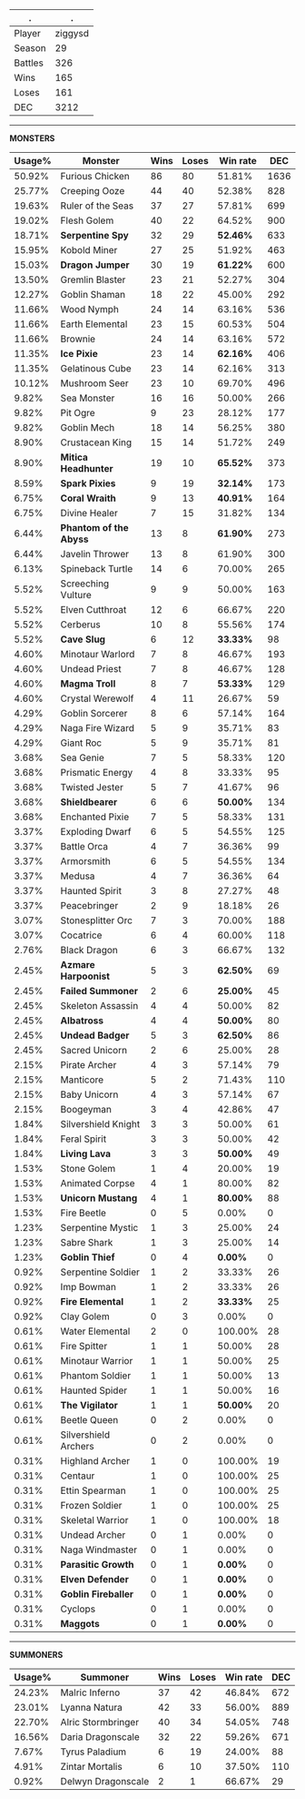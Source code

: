 .|.
|-|-
Player|ziggysd
Season|29
Battles|326
Wins|165
Loses|161
DEC|3212

---
**MONSTERS**

Usage%|Monster|Wins|Loses|Win rate|DEC|
-|-|-|-|-|-|
50.92%|Furious Chicken|86|80|51.81%|1636|
25.77%|Creeping Ooze|44|40|52.38%|828|
19.63%|Ruler of the Seas|37|27|57.81%|699|
19.02%|Flesh Golem|40|22|64.52%|900|
18.71%|**Serpentine Spy**|32|29|**52.46%**|633|
15.95%|Kobold Miner|27|25|51.92%|463|
15.03%|**Dragon Jumper**|30|19|**61.22%**|600|
13.50%|Gremlin Blaster|23|21|52.27%|304|
12.27%|Goblin Shaman|18|22|45.00%|292|
11.66%|Wood Nymph|24|14|63.16%|536|
11.66%|Earth Elemental|23|15|60.53%|504|
11.66%|Brownie|24|14|63.16%|572|
11.35%|**Ice Pixie**|23|14|**62.16%**|406|
11.35%|Gelatinous Cube|23|14|62.16%|313|
10.12%|Mushroom Seer|23|10|69.70%|496|
9.82%|Sea Monster|16|16|50.00%|266|
9.82%|Pit Ogre|9|23|28.12%|177|
9.82%|Goblin Mech|18|14|56.25%|380|
8.90%|Crustacean King|15|14|51.72%|249|
8.90%|**Mitica Headhunter**|19|10|**65.52%**|373|
8.59%|**Spark Pixies**|9|19|**32.14%**|173|
6.75%|**Coral Wraith**|9|13|**40.91%**|164|
6.75%|Divine Healer|7|15|31.82%|134|
6.44%|**Phantom of the Abyss**|13|8|**61.90%**|273|
6.44%|Javelin Thrower|13|8|61.90%|300|
6.13%|Spineback Turtle|14|6|70.00%|265|
5.52%|Screeching Vulture|9|9|50.00%|163|
5.52%|Elven Cutthroat|12|6|66.67%|220|
5.52%|Cerberus|10|8|55.56%|174|
5.52%|**Cave Slug**|6|12|**33.33%**|98|
4.60%|Minotaur Warlord|7|8|46.67%|193|
4.60%|Undead Priest|7|8|46.67%|128|
4.60%|**Magma Troll**|8|7|**53.33%**|129|
4.60%|Crystal Werewolf|4|11|26.67%|59|
4.29%|Goblin Sorcerer|8|6|57.14%|164|
4.29%|Naga Fire Wizard|5|9|35.71%|83|
4.29%|Giant Roc|5|9|35.71%|81|
3.68%|Sea Genie|7|5|58.33%|120|
3.68%|Prismatic Energy|4|8|33.33%|95|
3.68%|Twisted Jester|5|7|41.67%|96|
3.68%|**Shieldbearer**|6|6|**50.00%**|134|
3.68%|Enchanted Pixie|7|5|58.33%|131|
3.37%|Exploding Dwarf|6|5|54.55%|125|
3.37%|Battle Orca|4|7|36.36%|99|
3.37%|Armorsmith|6|5|54.55%|134|
3.37%|Medusa|4|7|36.36%|64|
3.37%|Haunted Spirit|3|8|27.27%|48|
3.37%|Peacebringer|2|9|18.18%|26|
3.07%|Stonesplitter Orc|7|3|70.00%|188|
3.07%|Cocatrice|6|4|60.00%|118|
2.76%|Black Dragon|6|3|66.67%|132|
2.45%|**Azmare Harpoonist**|5|3|**62.50%**|69|
2.45%|**Failed Summoner**|2|6|**25.00%**|45|
2.45%|Skeleton Assassin|4|4|50.00%|82|
2.45%|**Albatross**|4|4|**50.00%**|80|
2.45%|**Undead Badger**|5|3|**62.50%**|86|
2.45%|Sacred Unicorn|2|6|25.00%|28|
2.15%|Pirate Archer|4|3|57.14%|79|
2.15%|Manticore|5|2|71.43%|110|
2.15%|Baby Unicorn|4|3|57.14%|67|
2.15%|Boogeyman|3|4|42.86%|47|
1.84%|Silvershield Knight|3|3|50.00%|61|
1.84%|Feral Spirit|3|3|50.00%|42|
1.84%|**Living Lava**|3|3|**50.00%**|49|
1.53%|Stone Golem|1|4|20.00%|19|
1.53%|Animated Corpse|4|1|80.00%|82|
1.53%|**Unicorn Mustang**|4|1|**80.00%**|88|
1.53%|Fire Beetle|0|5|0.00%|0|
1.23%|Serpentine Mystic|1|3|25.00%|24|
1.23%|Sabre Shark|1|3|25.00%|14|
1.23%|**Goblin Thief**|0|4|**0.00%**|0|
0.92%|Serpentine Soldier|1|2|33.33%|26|
0.92%|Imp Bowman|1|2|33.33%|26|
0.92%|**Fire Elemental**|1|2|**33.33%**|25|
0.92%|Clay Golem|0|3|0.00%|0|
0.61%|Water Elemental|2|0|100.00%|28|
0.61%|Fire Spitter|1|1|50.00%|28|
0.61%|Minotaur Warrior|1|1|50.00%|25|
0.61%|Phantom Soldier|1|1|50.00%|13|
0.61%|Haunted Spider|1|1|50.00%|16|
0.61%|**The Vigilator**|1|1|**50.00%**|20|
0.61%|Beetle Queen|0|2|0.00%|0|
0.61%|Silvershield Archers|0|2|0.00%|0|
0.31%|Highland Archer|1|0|100.00%|19|
0.31%|Centaur|1|0|100.00%|25|
0.31%|Ettin Spearman|1|0|100.00%|25|
0.31%|Frozen Soldier|1|0|100.00%|25|
0.31%|Skeletal Warrior|1|0|100.00%|18|
0.31%|Undead Archer|0|1|0.00%|0|
0.31%|Naga Windmaster|0|1|0.00%|0|
0.31%|**Parasitic Growth**|0|1|**0.00%**|0|
0.31%|**Elven Defender**|0|1|**0.00%**|0|
0.31%|**Goblin Fireballer**|0|1|**0.00%**|0|
0.31%|Cyclops|0|1|0.00%|0|
0.31%|**Maggots**|0|1|**0.00%**|0|

---
**SUMMONERS**

Usage%|Summoner|Wins|Loses|Win rate|DEC|
-|-|-|-|-|-|
24.23%|Malric Inferno|37|42|46.84%|672|
23.01%|Lyanna Natura|42|33|56.00%|889|
22.70%|Alric Stormbringer|40|34|54.05%|748|
16.56%|Daria Dragonscale|32|22|59.26%|671|
7.67%|Tyrus Paladium|6|19|24.00%|88|
4.91%|Zintar Mortalis|6|10|37.50%|110|
0.92%|Delwyn Dragonscale|2|1|66.67%|29|
